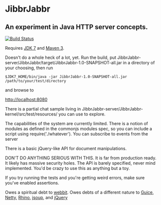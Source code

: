 JibbrJabbr
==========

An experiment in Java HTTP server concepts.
-------------------------------------------

[![Build Status](https://travis-ci.org/heinousjay/JibbrJabbr.png?branch=master)](https://travis-ci.org/heinousjay/JibbrJabbr)

Requires [JDK 7](http://openjdk.java.net/install/index.html)
and [Maven 3](http://maven.apache.org).

Doesn't do a whole heck of a lot, yet.  Run the build,
put JibbrJabbr-server/JibbrJabbr/target/JibbrJabbr-1.0-SNAPSHOT-all.jar in a directory
of your choosing, then run

`$JDK7_HOME/bin/java -jar JibbrJabbr-1.0-SNAPSHOT-all.jar /path/to/your/test/directory`

and browse to

[http://localhost:8080](http://localhost:8080)

There is a partial chat sample living in JibbrJabbr-server/JibbrJabbr-kernel/src/test/resources/ you can use to explore.

The capabilities of the system are currently limited.  There 
is a notion of modules as defined in the commonjs modules spec,
so you can include a script using require('./whatever').  You can
subscribe to events from the server

There is a basic jQuery-like API for document manipulations.

DON'T DO ANYTHING SERIOUS WITH THIS.  It is far from production ready.
It likely has massive security holes.  The API is barely specified,
never mind implemented.  You'd be crazy to use this as anything but
a toy.

If you try running the tests and you're getting weird errors, make sure you've enabled assertions.

Owes a spiritual debt to [webbit](https://github.com/webbit/webbit).  Owes debts of a different
nature to [Guice](https://code.google.com/p/google-guice/), [Netty](https://github.com/netty/netty),
[Rhino](https://github.com/mozilla/rhino), [jsoup](https://github.com/jhy/jsoup), and 
[jQuery](https://github.com/jquery/jquery)